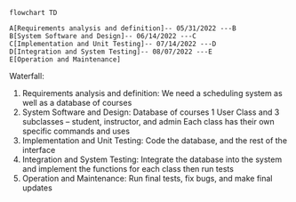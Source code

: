 ```mermaid
flowchart TD

A[Requirements analysis and definition]-- 05/31/2022 ---B
B[System Software and Design]-- 06/14/2022 ---C
C[Implementation and Unit Testing]-- 07/14/2022 ---D
D[Integration and System Testing]-- 08/07/2022 ---E
E[Operation and Maintenance]
```
Waterfall:
 1.	Requirements analysis and definition:
     We need a scheduling system as well as a database of courses	<!-- We also need a database for students, instructors and admins - Tam Ngo -->
 2.	System Software and Design:
     Database of courses
     1 User Class and 3 subclasses – student, instructor, and admin	
     Each class has their own specific commands and uses
 3.	Implementation and Unit Testing:
		   Code the database, and the rest of the interface
 4.	Integration and System Testing:
		   Integrate the database into the system and implement the functions for each class then run tests
 5.	Operation and Maintenance:
	  	 Run final tests, fix bugs, and make final updates
